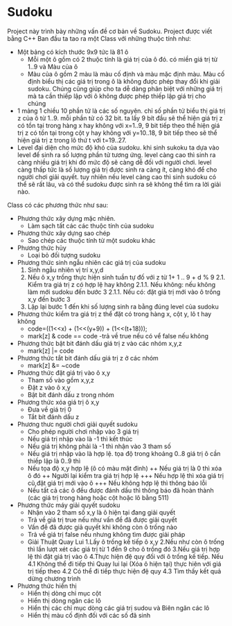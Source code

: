 # Sudoku
Project này trình bày những vấn đề cơ bản về Sudoku. Project được viết bằng C++
Ban đầu ta tao ra một Class với những thuộc tính như:
* Một bảng có kích thước 9x9 tức là 81 ô
  - Mỗi một ô gồm có 2 thuộc tính là giá trị của ô đó. có miền giá trị từ 1..9 và Màu của ô
  + Màu của ô gồm 2 màu là màu cố định và màu mặc định màu. Màu cố định biểu thị các giá trị trong ô là không được phép thay đổi khi giải sudoku. Chúng cũng giúp cho ta dễ dàng phân biệt với những giá trị mà ta cần thiếp lập với ô không được phép thiếp lập giá trị cho chúng
* 1 mảng 1 chiều 10 phần tử là các số nguyên. chỉ số phần tử biểu thị giá trị z của ô từ 1..9. mỗi phần tử có 32 bit. ta lấy 9 bít đầu sẽ thể hiện giá trị z có tồn tại trong hàng x hay không với x=1..9, 9 bit tiếp theo thể hiện giá trị z có tồn tại trong cột y hay không với y=10..18, 9 bit tiếp theo sẽ thể hiện giá trị z trong lô thứ t với t=19..27.
* Level đại diện cho mức độ khó của sudoku. khi sinh sukoku ta dựa vào level để sinh ra số lượng phần tử tương ứng. level càng cao thì sinh ra càng nhiều giá trị khi đó mức độ sẽ càng dễ đối với người chơi. level càng thấp tức là số lượng giá trị được sinh ra càng ít, càng khó để cho người chơi giải quyết. tuy nhiên nếu level càng cao thì sinh sudoku có thể sẽ rất lâu, và có thể sudoku được sinh ra sẽ không thể tìm ra lời giải nào.

Class có các phương thức như sau:
* Phương thức xây dựng mặc nhiên. 
    - Làm sạch tất các các thuộc tính của sudoku
* Phương thức xây dựng sao chép
    - Sao chép các thuộc tính từ một sudoku khác
* Phương thức hủy 
    - Loại bỏ đối tượng sudoku
* Phương thức sinh ngẫu nhiên các giá trị của sudoku
  1. Sinh ngẫu nhiên vị trí x,y,d
  2. Nếu ô x,y trống thực hiện sinh tuần tự đố với z từ 1+ 1 .. 9 + d % 9
    2.1. Kiểm tra giá trị z có hợp lệ hay không 
      2.1.1. Nếu không: nếu không làm mới sudoku đến bước 3
      2.1.1. Nếu có: đặt giá trị mới vào ô trống x,y đến bước 3
  3. Lặp lại bước 1 đến khi số lượng sinh ra bằng đúng level của sudoku
* Phương thức kiểm tra giá trị z thể đặt có trong hàng x, cột y, lô t hay không
  - code=((1<<x) + (1<<(y+9)) + (1<<(t+18)));
  - mark[z] & code == code
  -trả về true nếu có vể false nếu không
* Phương thức bật bit đánh dấu giá trị z vào các nhóm x,y,z
  - mark[z] |= code
* Phương thức tắt bit đánh dấu giá trị z ở các nhóm
  - mark[z] &= ~code
* Phương thức đặt giá trị vào ô x,y
  - Tham số vào gồm x,y,z
  - Đặt z vào ô x,y
  - Bật bit đánh dấu z trong nhóm
* Phương thức xóa giá trị ô x,y
  - Đưa về giá trị 0
  - Tắt bít đánh dấu z
* Phương thưc người chơi giải quyết sudoku
  - Cho phép người chơi nhập vào 3 giá trị
  - Nếu giá trị nhập vào là -1 thì kết thúc
  - Nếu giá trị không phải là -1 thì nhận vào 3 tham số
  - Nếu giá trị nhập vào là hợp lệ. tọa độ trong khoảng 0..8 giá trị ô cần thiếp lập là 0..9 thì 
  + Nếu tọa độ x,y hợp lệ (ô có màu mặt đinh)
  ++ Nếu giá trị là 0 thì xóa ô đó
  ++ Người lại kiểm tra giá trị hợp lệ
  +++ Nếu hợp lệ thì xóa giá trị cũ,đặt giá trị mới vào ô
  +++ Nếu không hợp lệ thì thông báo lỗi 
  - Nếu tất cả các ô đều được đánh dấu thì thông báo đã hoàn thành (các giá trị trong hàng hoặc cột hoặc lô bằng 511)
* Phương thức máy giải quyết sudoku
  - Nhận vào 2 tham số x,y là ô hiện tại đang giải quyết
  - Trả về giá trị true nếu như vấn đề đã được giải quyết
  - Vấn đề đã được giả quyết khi không còn ô trống nào
  - Trả về giá trị false nếu nhưng không tìm được giải pháp
  - Giải Thuật Quay Lui
    1.Lấy ô trống kế tiếp ô x,y
    2.Nếu như còn ô trống thì lần lượt xét các giá trị từ 1 đền 9 cho ô trống đó
    3.Nếu giá trị hợp lệ thì đặt giá trị vào ô
    4.Thực hiện đệ quy đối với ô trống kế tiếp. Nếu
    4.1 Không thể đi tiếp thì Quay lui lại (Xóa ô hiện tại) thực hiên với giá trị tiếp theo
    4.2 Có thể đi tiếp thực hiện đệ quy
    4.3 Tìm thấy kết quả dừng chương trình
* Phương thức hiển thị
  - Hiển thị dòng chỉ mục cột
  - Hiển thị dòng ngăn các lô
  - Hiển thị các chỉ mục dòng các giá trị sudou và Biên ngăn các lô
  - Hiển thị màu cố định đối với các số đã sinh
  
